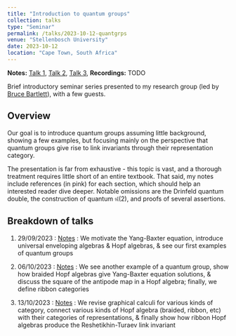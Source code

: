 ```yaml
---
title: "Introduction to quantum groups"
collection: talks
type: "Seminar"
permalink: /talks/2023-10-12-quantgrps
venue: "Stellenbosch University"
date: 2023-10-12
location: "Cape Town, South Africa"
---
```


**Notes:** [Talk 1](/files/qg1.pdf), [Talk 2](/files/qg2.pdf), [Talk 3](/files/qg3.pdf),
**Recordings:** TODO

Brief introductory seminar series presented to my research group (led by [Bruce
Bartlett](https://math.sun.ac.za/bbartlett/)), with a few guests.

## Overview

Our goal is to introduce quantum groups assuming little background, showing a
few examples, but focusing mainly on the perspective that quantum groups give rise to
link invariants through their representation category.

The presentation is far from exhaustive - this topic is vast, and a thorough treatment
requires little short of an entire textbook. That said, my notes include references (in
pink) for each section, which should help an interested reader dive deeper. Notable
omissions are the Drinfeld quantum double, the construction of quantum $\mathfrak{sl}(2)$,
and proofs of several assertions.

## Breakdown of talks

1. 29/09/2023
: [Notes](/files/qg1.pdf)
: We motivate the Yang-Baxter equation, introduce universal enveloping algebras & Hopf algebras, & see our first examples of quantum groups

2. 06/10/2023 
: [Notes](/files/qg2.pdf)
: We see another example of a quantum group, show how braided Hopf algebras give Yang-Baxter equation solutions, & discuss the square of the antipode map in a Hopf algebra; finally, we define ribbon categories

3. 13/10/2023
: [Notes](/files/qg3.pdf)
: We revise graphical calculi for various kinds of category, connect various kinds of Hopf algebra (braided, ribbon, etc) with their categories of representations, & finally show how ribbon Hopf algebras produce the Reshetikhin-Turaev link invariant
